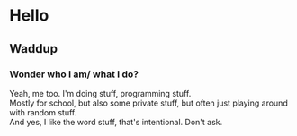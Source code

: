 # Hello
## Waddup
### Wonder who I am/ what I do?
Yeah, me too. I'm doing stuff, programming stuff.<br>Mostly for school, but also some private stuff, but often just playing around with random stuff.<br>And yes, I like the word stuff, that's intentional. Don't ask. 
